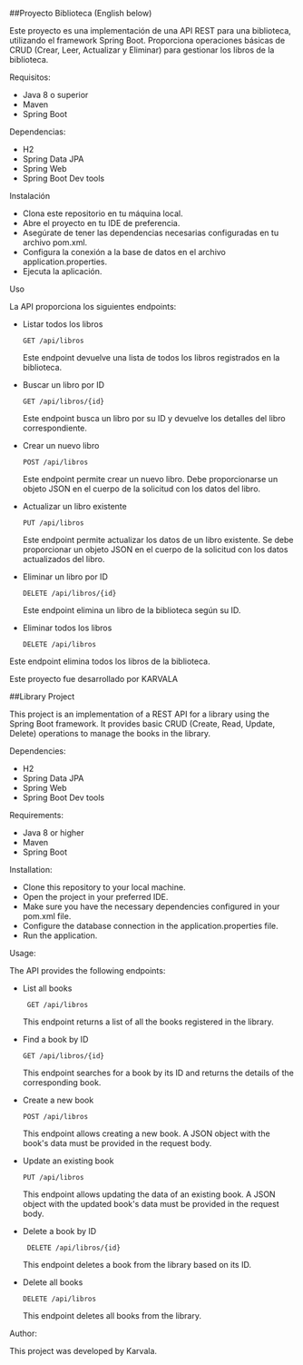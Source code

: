 ##Proyecto Biblioteca 
(English below)

Este proyecto es una implementación de una API REST para una biblioteca, utilizando el framework Spring Boot. Proporciona operaciones básicas de CRUD (Crear, Leer, Actualizar y Eliminar) para gestionar los libros de la biblioteca.

Requisitos:
  * Java 8 o superior
  * Maven
  * Spring Boot

Dependencias:

  * H2
  * Spring Data JPA
  * Spring Web
  * Spring Boot Dev tools

Instalación
 - Clona este repositorio en tu máquina local.
 - Abre el proyecto en tu IDE de preferencia.
 - Asegúrate de tener las dependencias necesarias configuradas en tu archivo pom.xml.
 - Configura la conexión a la base de datos en el archivo application.properties.
 - Ejecuta la aplicación.

Uso

La API proporciona los siguientes endpoints:

- Listar todos los libros

      GET /api/libros

  Este endpoint devuelve una lista de todos los libros registrados en la biblioteca.

- Buscar un libro por ID

      GET /api/libros/{id}

  Este endpoint busca un libro por su ID y devuelve los detalles del libro correspondiente.

- Crear un nuevo libro

      POST /api/libros

   Este endpoint permite crear un nuevo libro. Debe proporcionarse un objeto JSON en el cuerpo de la solicitud con los datos del libro.

- Actualizar un libro existente

      PUT /api/libros

  Este endpoint permite actualizar los datos de un libro existente. Se debe proporcionar un objeto JSON en el cuerpo de la solicitud con los datos actualizados del libro.

- Eliminar un libro por ID

      DELETE /api/libros/{id}

  Este endpoint elimina un libro de la biblioteca según su ID.

- Eliminar todos los libros

      DELETE /api/libros

Este endpoint elimina todos los libros de la biblioteca.

Este proyecto fue desarrollado por KARVALA

##Library Project

This project is an implementation of a REST API for a library using the Spring Boot framework. It provides basic CRUD (Create, Read, Update, Delete) operations to manage the books in the library.

Dependencies:

  * H2
  * Spring Data JPA
  * Spring Web
  * Spring Boot Dev tools

Requirements:

  * Java 8 or higher
  * Maven
  * Spring Boot

Installation:
  * Clone this repository to your local machine.
  * Open the project in your preferred IDE.
  * Make sure you have the necessary dependencies configured in your pom.xml file.
  * Configure the database connection in the application.properties file.
  * Run the application.

Usage: 

The API provides the following endpoints:

- List all books

       GET /api/libros

  This endpoint returns a list of all the books registered in the library.

- Find a book by ID

      GET /api/libros/{id}

  This endpoint searches for a book by its ID and returns the details of the corresponding book.

- Create a new book

      POST /api/libros

  This endpoint allows creating a new book. A JSON object with the book's data must be provided in the request body.

- Update an existing book

      PUT /api/libros

  This endpoint allows updating the data of an existing book. A JSON object with the updated book's data must be provided in the request body.

- Delete a book by ID

       DELETE /api/libros/{id}

  This endpoint deletes a book from the library based on its ID.

- Delete all books

      DELETE /api/libros

  This endpoint deletes all books from the library.

Author:

 This project was developed by Karvala.
